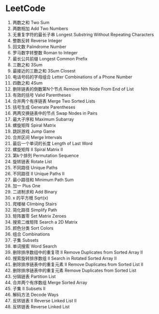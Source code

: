 # LeetCode

1. 两数之和 Two Sum
2. 两数相加 Add Two Numbers
3. 无重复字符的最长子串 Longest Substring Without Repeating Characters
7. 整数反转 Reverse Integer
9. 回文数 Palindrome Number
13. 罗马数字转整数 Roman to Integer
14. 最长公共前缀 Longest Common Prefix
15. 三数之和 3Sum
16. 最接近的三数之和 3Sum Closest
17. 电话号码的字母组合 Letter Combinations of a Phone Number
18. 四数之和 4Sum
19. 删除链表的倒数第N个节点 Remove Nth Node From End of List
20. 有效的括号 Valid Parentheses
21. 合并两个有序链表 Merge Two Sorted Lists
22. 括号生成 Generate Parentheses
24. 两两交换链表中的节点 Swap Nodes in Pairs
53. 最大子序和 Maximum Subarray
54. 螺旋矩阵 Spiral Matrix
55. 跳跃游戏 Jump Game
56. 合并区间 Merge Intervals
58. 最后一个单词的长度 Length of Last Word
59. 螺旋矩阵 II Spiral Matrix II
60. 第k个排列 Permutation Sequence
61. 旋转链表 Rotate List
62. 不同路径 Unique Paths
63. 不同路径 II Unique Paths II
64. 最小路径和 Minimum Path Sum
66. 加一 Plus One
67. 二进制求和 Add Binary
69. x 的平方根  Sqrt(x)
70. 爬楼梯 Climbing Stairs
71. 简化路径 Simplify Path
73. 矩阵置零 Set Matrix Zeroes
74. 搜索二维矩阵 Search a 2D Matrix
75. 颜色分类 Sort Colors
77. 组合 Combinations
78. 子集 Subsets
79. 单词搜索 Word Search
80. 删除排序数组中的重复项 II Remove Duplicates from Sorted Array II
81. 搜索旋转排序数组 II Search in Rotated Sorted Array II
82. 删除排序链表中的重复元素 II Remove Duplicates from Sorted List II
83. 删除排序链表中的重复元素 Remove Duplicates from Sorted List
86. 分隔链表 Partition List
88. 合并两个有序数组 Merge Sorted Array
90. 子集 II Subsets II
91. 解码方法 Decode Ways
92. 反转链表 II Reverse Linked List II
206. 反转链表 Reverse Linked List
